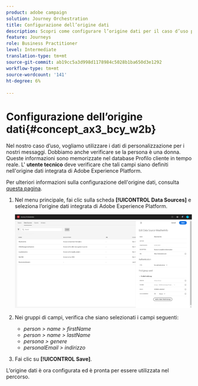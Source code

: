 ```yaml
---
product: adobe campaign
solution: Journey Orchestration
title: Configurazione dell’origine dati
description: Scopri come configurare l’origine dati per il caso d’uso percorso semplice
feature: Journeys
role: Business Practitioner
level: Intermediate
translation-type: tm+mt
source-git-commit: ab19cc5a3d998d1178984c5028b1ba650d3e1292
workflow-type: tm+mt
source-wordcount: '141'
ht-degree: 6%

---
```



# Configurazione dell’origine dati{#concept_ax3_bcy_w2b}

Nel nostro caso d’uso, vogliamo utilizzare i dati di personalizzazione per i nostri messaggi. Dobbiamo anche verificare se la persona è una donna. Queste informazioni sono memorizzate nel database Profilo cliente in tempo reale. L&#39; **utente tecnico** deve verificare che tali campi siano definiti nell&#39;origine dati integrata di Adobe Experience Platform.

Per ulteriori informazioni sulla configurazione dell&#39;origine dati, consulta [questa pagina](../datasource/about-data-sources.md).

1. Nel menu principale, fai clic sulla scheda **[!UICONTROL Data Sources]** e seleziona l’origine dati integrata di Adobe Experience Platform.

   ![](../assets/journey23.png)

1. Nei gruppi di campi, verifica che siano selezionati i campi seguenti:

   * _person > name > firstName_
   * _person > name > lastName_
   * _persona > genere_
   * _personalEmail > indirizzo_

1. Fai clic su **[!UICONTROL Save]**.

L’origine dati è ora configurata ed è pronta per essere utilizzata nel percorso.
